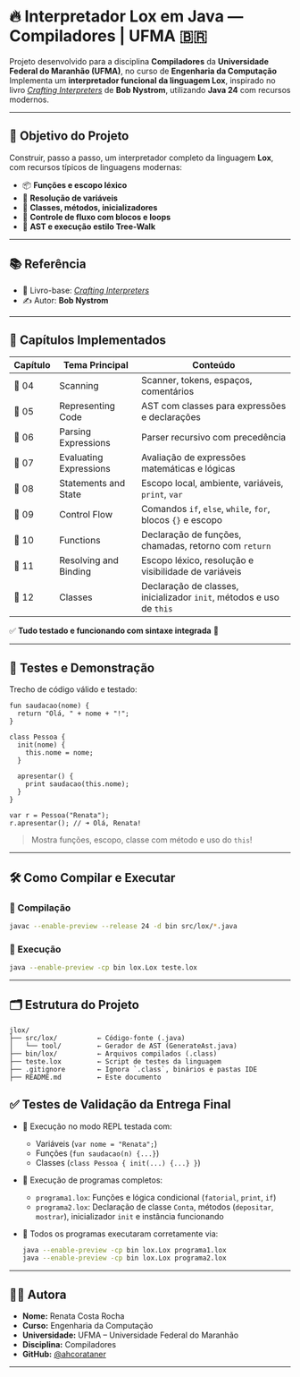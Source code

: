 # 🔥 Interpretador Lox em Java — Compiladores | UFMA 🇧🇷

Projeto desenvolvido para a disciplina **Compiladores** da **Universidade Federal do Maranhão (UFMA)**, no curso de **Engenharia da Computação** 
Implementa um **interpretador funcional da linguagem Lox**, inspirado no livro [_Crafting Interpreters_](https://craftinginterpreters.com/) de **Bob Nystrom**, utilizando **Java 24** com recursos modernos.

---

## 🎯 Objetivo do Projeto

Construir, passo a passo, um interpretador completo da linguagem **Lox**, com recursos típicos de linguagens modernas:

- 📦 **Funções e escopo léxico**
- 🧠 **Resolução de variáveis**
- 🧬 **Classes, métodos, inicializadores**
- 🔁 **Controle de fluxo com blocos e loops**
- 🌳 **AST e execução estilo Tree-Walk**

---

## 📚 Referência

- 📖 Livro-base: [_Crafting Interpreters_](https://craftinginterpreters.com/)  
- ✍️ Autor: **Bob Nystrom**

---

## 🧠 Capítulos Implementados

| Capítulo | Tema Principal        | Conteúdo                                                                 |
|----------|-----------------------|--------------------------------------------------------------------------|
| 🔢 04     | Scanning              | Scanner, tokens, espaços, comentários                                    |
| 🔢 05     | Representing Code     | AST com classes para expressões e declarações                            |
| 🔢 06     | Parsing Expressions   | Parser recursivo com precedência                                         |
| 🔢 07     | Evaluating Expressions| Avaliação de expressões matemáticas e lógicas                            |
| 🔢 08     | Statements and State  | Escopo local, ambiente, variáveis, `print`, `var`                        |
| 🔢 09     | Control Flow          | Comandos `if`, `else`, `while`, `for`, blocos `{}` e escopo              |
| 🔢 10     | Functions             | Declaração de funções, chamadas, retorno com `return`                    |
| 🔢 11     | Resolving and Binding | Escopo léxico, resolução e visibilidade de variáveis                     |
| 🔢 12     | Classes               | Declaração de classes, inicializador `init`, métodos e uso de `this`     |


✅ **Tudo testado e funcionando com sintaxe integrada** 💙

---

## 🧪 Testes e Demonstração

Trecho de código válido e testado:

```lox
fun saudacao(nome) {
  return "Olá, " + nome + "!";
}

class Pessoa {
  init(nome) {
    this.nome = nome;
  }

  apresentar() {
    print saudacao(this.nome);
  }
}

var r = Pessoa("Renata");
r.apresentar(); // ➜ Olá, Renata!
```

> Mostra funções, escopo, classe com método e uso do `this`!

---

## 🛠️ Como Compilar e Executar

### 🔧 Compilação

```bash
javac --enable-preview --release 24 -d bin src/lox/*.java
```

### 🚀 Execução

```bash
java --enable-preview -cp bin lox.Lox teste.lox
```

---

## 🗂️ Estrutura do Projeto

```plaintext
jlox/
├── src/lox/          ← Código-fonte (.java)
│   └── tool/         ← Gerador de AST (GenerateAst.java)
├── bin/lox/          ← Arquivos compilados (.class)
├── teste.lox         ← Script de testes da linguagem
├── .gitignore        ← Ignora `.class`, binários e pastas IDE
├── README.md         ← Este documento
```
## ✅ Testes de Validação da Entrega Final

- 🔁 Execução no modo REPL testada com:
  - Variáveis (`var nome = "Renata";`)
  - Funções (`fun saudacao(n) {...}`)
  - Classes (`class Pessoa { init(...) {...} }`)

- 📄 Execução de programas completos:
  - `programa1.lox`: Funções e lógica condicional (`fatorial`, `print`, `if`)
  - `programa2.lox`: Declaração de classe `Conta`, métodos (`depositar`, `mostrar`), inicializador `init` e instância funcionando

- 🧪 Todos os programas executaram corretamente via:
  ```bash
  java --enable-preview -cp bin lox.Lox programa1.lox
  java --enable-preview -cp bin lox.Lox programa2.lox

---

## 👩‍💻 Autora

- **Nome:** Renata Costa Rocha  
- **Curso:** Engenharia da Computação  
- **Universidade:** UFMA – Universidade Federal do Maranhão  
- **Disciplina:** Compiladores  
- **GitHub:** [@ahcorataner](https://github.com/ahcorataner)

---
